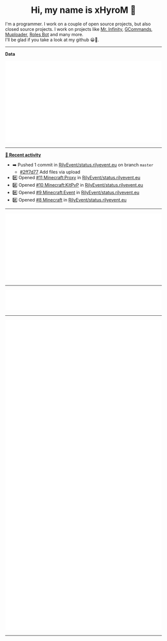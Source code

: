 <p align="center">
    <!-- <img src="https://avatars.githubusercontent.com/u/56601352" width="192" alt="hyro's pfp" /> -->
    <h1 align="center">Hi, my name is xHyroM 👋</h1>
</p>

I'm a programmer. I work on a couple of open source projects, but also closed source projects. I work on projects like [Mr. Infinity](https://discord.com/oauth2/authorize?client_id=720321585625694239&scope=bot%20applications.commands&permissions=8&redirect_uri=https://blobs.gq/imanager&prompt=consent&response_type=code), [GCommands](https://github.com/Garlic-Team/GCommands), [Muploader](https://github.com/xHyroM/Muploder), [Roles Bot](https://github.com/xHyroM/roles-bot) and many more.  
I'll be glad if you take a look at my github 😀👀.

___
**Data**

<img src="https://github.com/xHyroM/xHyroM/blob/master/.cache/base.svg">

___

**[📰 Recent activity](https://github.com/xHyroM)**
* ➡️ Pushed 1 commit in [RilyEvent/status.rilyevent.eu](https://github.com/RilyEvent/status.rilyevent.eu) on branch `master`
  * [#2ff7d77](https://github.com/RilyEvent/status.rilyevent.eu/commit/2ff7d77) Add files via upload
* #️⃣ Opened [#11 Minecraft:Proxy](https://github.com/RilyEvent/status.rilyevent.eu/issues/11) in [RilyEvent/status.rilyevent.eu](https://github.com/RilyEvent/status.rilyevent.eu)
* #️⃣ Opened [#10 Minecraft:KitPvP](https://github.com/RilyEvent/status.rilyevent.eu/issues/10) in [RilyEvent/status.rilyevent.eu](https://github.com/RilyEvent/status.rilyevent.eu)
* #️⃣ Opened [#9 Minecraft:Event](https://github.com/RilyEvent/status.rilyevent.eu/issues/9) in [RilyEvent/status.rilyevent.eu](https://github.com/RilyEvent/status.rilyevent.eu)
* #️⃣ Opened [#8 Minecraft](https://github.com/RilyEvent/status.rilyevent.eu/issues/8) in [RilyEvent/status.rilyevent.eu](https://github.com/RilyEvent/status.rilyevent.eu)


___

<img src="https://github.com/xHyroM/xHyroM/blob/master/.cache/isocalendar.svg">

___

<img src="https://github.com/xHyroM/xHyroM/blob/master/.cache/languages.svg">

___

<img src="https://github.com/xHyroM/xHyroM/blob/master/.cache/achievements.svg">

___

